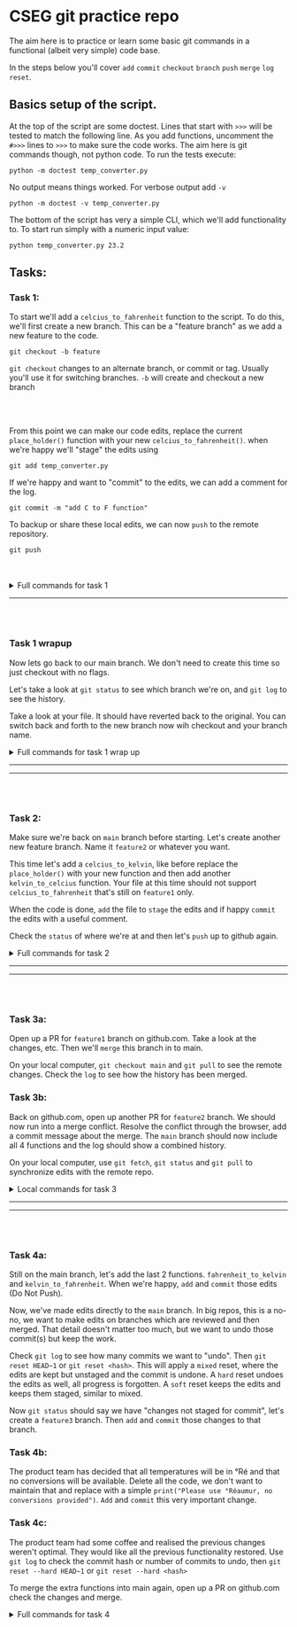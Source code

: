 # CSEG git practice repo

The aim here is to practice or learn some basic git commands in a functional (albeit very simple) code base.

In the steps below you'll cover `add` `commit` `checkout` `branch` `push` `merge` `log` `reset`.

## Basics setup of the script.
At the top of the script are some doctest.  Lines that start with `>>>` will be tested to match the following line.  As you add functions, uncomment the `#>>>` lines to `>>>` to make sure the code works.
The aim here is git commands though, not python code.
To run the tests execute:

    python -m doctest temp_converter.py

No output means things worked. For verbose output add `-v`

    python -m doctest -v temp_converter.py


The bottom of the script has very a simple CLI, which we'll add functionality to.  To start run simply with a numeric input value:

    python temp_converter.py 23.2



## Tasks:

### Task 1:

To start we'll add a `celcius_to_fahrenheit` function to the script.  To do this, we'll first create a new branch.  This can be a "feature branch" as we add a new feature to the code.

    git checkout -b feature

`git checkout` changes to an alternate branch, or commit or tag.  Usually you'll use it for switching branches.
`-b` will create and checkout a new branch

<br>
<br>

From this point we can make our code edits, replace the current `place_holder()` function with your new `celcius_to_fahrenheit()`. when we're happy we'll "stage" the edits using

    git add temp_converter.py

If we're happy and want to "commit" to the edits, we can add a comment for the log.

    git commit -m "add C to F function"

To backup or share these local edits, we can now `push` to the remote repository.

    git push

<br>
<br>

<details>
    <summary>Full commands for task 1</summary>

    git checkout -b feature1

    def celcius_to_fahrenheit(celcius):
        return (celcius * 9/5) + 32

    python -m doctest temp_converter.py
    python temp_converter.py 68

    git add temp_converter.py
    git commit -m "add C to F function"
    git push
</details>

<hr>
<br>
<br>

### Task 1 wrapup

Now lets go back to our main branch.  We don't need to create this time so just checkout with no flags.

Let's take a look at `git status` to see which branch we're on, and `git log` to see the history.

Take a look at your file.  It should have reverted back to the original.  You can switch back and forth to the new branch now wih checkout and your branch name.

<details>
    <summary>Full commands for task 1 wrap up</summary>

    git checkout main
    git checkout feature1
    git status
    git log
</details>


<hr>
<hr>
<br>
<br>

### Task 2:
Make sure we're back on `main` branch before starting.  Let's create another new feature branch.  Name it `feature2` or whatever you want.

This time let's add a `celcius_to_kelvin`, like before replace the `place_holder()` with your new function and then add another `kelvin_to_celcius` function.  Your file at this time should not support `celcius_to_fahrenheit` that's still on `feature1` only.

When the code is done, `add` the file to `stage` the edits and if happy `commit` the edits with a useful comment.

Check the `status` of where we're at and then let's `push` up to github again.

<details>
    <summary>Full commands for task 2</summary>

    git checkout main
    git checkout -b feature2
    ..edit code...
    git diff
    git status
    git add temp_converter.py
    git commit -m "add kelvin support"
    git status
    git push

</details>

<hr>
<hr>
<br>
<br>

### Task 3a:
Open up a PR for `feature1` branch on github.com.  Take a look at the changes, etc.
Then we'll `merge` this branch in to main.

On your local computer, `git checkout main` and `git pull` to see the remote changes.
Check the `log` to see how the history has been merged.

### Task 3b:
Back on github.com, open up another PR for `feature2` branch.  We should now run into a merge conflict.  Resolve the conflict through the browser, add a commit message about the merge.
The `main` branch should now include all 4 functions and the log should show a combined history.

On your local computer, use `git fetch`, `git status` and `git pull` to synchronize edits with the remote repo.

<details>
    <summary>Local commands for task 3</summary>

    git checkout main
    git diff feature1
    git merge feature1

    git diff feature2
    git merge feature2
    ... resolve conflict ...
    git commit -m "merge feature2 branch"
    git status
    git push

</details>

<hr>
<hr>
<br>
<br>

### Task 4a:
Still on the main branch, let's add the last 2 functions.  `fahrenheit_to_kelvin` and `kelvin_to_fahrenheit`.  When we're happy, `add` and `commit` those edits (Do Not Push).

Now, we've made edits directly to the `main` branch.  In big repos, this is a no-no, we want to make edits on branches which are reviewed and then merged.  That detail doesn't matter too much, but we want to undo those commit(s) but keep the work.

Check `git log` to see how many commits we want to "undo".  Then
`git reset HEAD~1` or `git reset <hash>`.
This will apply a `mixed` reset, where the edits are kept but unstaged and the commit is undone.
A `hard` reset undoes the edits as well, all progress is forgotten.
A `soft` reset keeps the edits and keeps them staged, similar to mixed.

Now `git status` should say we have "changes not staged for commit", let's create a `feature3` branch.  Then `add` and `commit` those changes to that branch.


### Task 4b:

The product team has decided that all temperatures will be in °Ré and that no conversions will be available.  Delete all the code, we don't want to maintain that and replace with a simple `print("Please use °Réaumur, no conversions provided")`.
`Add` and `commit` this very important change.

### Task 4c:

The product team had some coffee and realised the previous changes weren't optimal.  They would like all the previous functionality restored.
Use `git log` to check the commit hash or number of commits to undo, then `git reset --hard HEAD~1` or `git reset --hard <hash>`

To merge the extra functions into main again, open up a PR on github.com check the changes and merge.

<details>
    <summary>Full commands for task 4</summary>

    ...edit code...
    git add .
    git commit -m "add f to k support"
    git log
    git reset HEAD~1

    git checkout -b feature3
    git add .
    git commit -m "add f to k support"

    ...edit code...
    git add .
    git commit -m "purge all code only support °Réaumur"
    git log
    git reset --hard HEAD~1

    git checkout main
    git diff feature3
    git merge feature3
    git push

</details>

